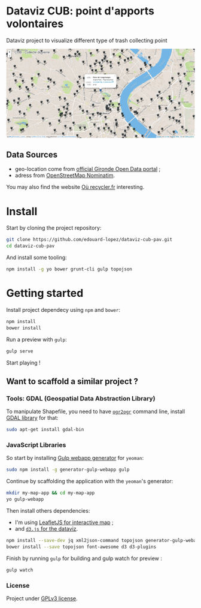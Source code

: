 # Dataviz CUB: point d'apports volontaires

Dataviz project to visualize different type of trash collecting point

![dataviz preview](./preview.png)

## Data Sources

* geo-location come from [official Gironde Open Data portal](http://www.datalocale.fr/dataset/en_empac_p) ;
* adress from [OpenStreetMap Nominatim](http://wiki.openstreetmap.org/wiki/Nominatim).

You may also find the website [Où recycler.fr](http://ourecycler.fr/point-collecte/33800/Bordeaux) interesting.


# Install

Start by cloning the project repository:
```bash
git clone https://github.com/edouard-lopez/dataviz-cub-pav.git
cd dataviz-cub-pav
```
And install some tooling:
```bash
npm install -g yo bower grunt-cli gulp topojson
```

# Getting started

Install project dependecy using `npm` and `bower`:
```bash
npm install
bower install
```
Run a preview with `gulp`:
```bash
gulp serve
```
Start playing !

## Want to scaffold a similar project ?

### Tools: GDAL (Geospatial Data Abstraction Library)

To manipulate Shapefile, you need to have [`ogr2ogr`](http://www.gdal.org/ogr2ogr.html) command line, install [GDAL library](http://www.gdal.org/) for that:
```bash
sudo apt-get install gdal-bin
```

### JavaScript Libraries


So start by installing [Gulp webapp generator](https://www.npmjs.org/package/generator-gulp-webapp) for `yeoman`:
```bash
sudo npm install -g generator-gulp-webapp gulp
```

Continue by scaffolding the application with the `yeoman`'s generator:
```bash
mkdir my-map-app && cd my-map-app
yo gulp-webapp
```
Then install others dependencies:

* I'm using [LeafletJS for interactive map](http://leafletjs.com/) ;
* and [`d3.js` for the dataviz](http://d3js.org/).

```bash
npm install --save-dev jq xml2json-command topojson generator-gulp-webapp gulp gulp-sass
bower install --save topojson font-awesome d3 d3-plugins
```

Finish by running `gulp` for building and gulp watch for preview :
```bash
gulp watch
```

### License

Project under [GPLv3 license](http://choosealicense.com/licenses/gpl-3.0/).